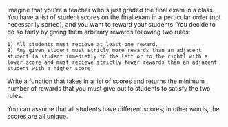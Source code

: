 Imagine that you're a teacher who's just graded the final exam in a class. You have a list of student scores on the final exam in a perticular order (not necessarily sorted), and you want to reward your students. You decide to do so fairly by giving them arbitrary rewards following two rules: 

    1) All students must recieve at least one reward.
    2) Any given student must stricly more rewards than an adjacent student (a student immedietly to the left or to the right) with a lower score and must recieve strictly fewer rewards than an adjacent student with a higher score.

Write a function that takes in a list of scores and returns the minimum number of rewards that you must give out to students to satisfy the two rules. 

You can assume that all students have different scores; in other words, the scores are all unique. 
